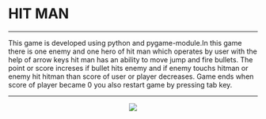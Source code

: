 # HIT MAN

----

This game is developed using python and pygame-module.In this game there is one enemy and one hero of hit man which operates by user with the help of arrow keys hit man has an ability to move jump and fire bullets. The point or score increses if bullet hits enemy and if enemy touchs hitman or enemy  hit hitman than score of user or player decreases. Game ends when score of player became 0 you also restart game by pressing tab key.

----

<p align="center">
  <img src="hitman_hover_gif.gif"> 
</p>
